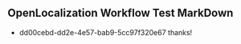 ## OpenLocalization Workflow Test MarkDown
* dd00cebd-dd2e-4e57-bab9-5cc97f320e67 thanks!

<!--HONumber=Jul16_HO3-->


